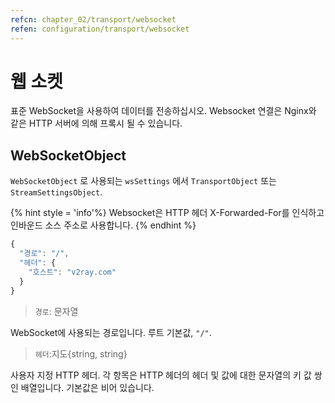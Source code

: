 ```yaml
---
refcn: chapter_02/transport/websocket
refen: configuration/transport/websocket
---
```

# 웹 소켓

표준 WebSocket을 사용하여 데이터를 전송하십시오. Websocket 연결은 Nginx와 같은 HTTP 서버에 의해 프록시 될 수 있습니다.

## WebSocketObject

`WebSocketObject` 로 사용되는 `wsSettings` 에서 `TransportObject` 또는 `StreamSettingsObject`.

{% hint style = 'info'%} Websocket은 HTTP 헤더 X-Forwarded-For를 인식하고 인바운드 소스 주소로 사용합니다. {% endhint %}

```javascript
{
  "경로": "/",
  "헤더": {
    "호스트": "v2ray.com"
  }
}
```

> `경로`: 문자열

WebSocket에 사용되는 경로입니다. 루트 기본값, `"/"`.

> `헤더`:지도{string, string}

사용자 지정 HTTP 헤더. 각 항목은 HTTP 헤더의 헤더 및 값에 대한 문자열의 키 값 쌍인 배열입니다. 기본값은 비어 있습니다.